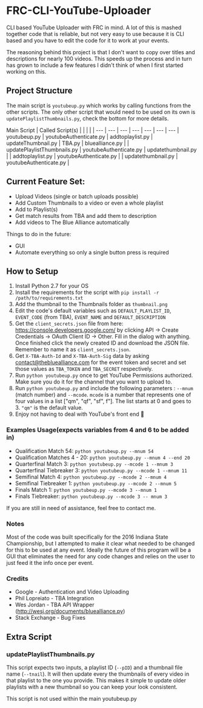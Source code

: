 # FRC-CLI-YouTube-Uploader
CLI based YouTube Uploader with FRC in mind.
A lot of this is mashed together code that is reliable, but not very easy to use because it is CLI based and you have to edit the code for it to work at your events. 

The reasoning behind this project is that I don't want to copy over titles and descriptions for nearly 100 videos. This speeds up the process and in turn has grown to include a few features I didn't think of when I first started working on this.

## Project Structure
The main script is `youtubeup.py` which works by calling functions from the other scripts. The only other script that would need to be used on its own is `updatePlaylistThumbnails.py`, check the bottom for more details.

Main Script | Called Script(s) |  |  |  |  | 
--- | --- | --- | --- | --- | --- | ---
| youtubeup.py | youtubeAuthenticate.py | addtoplaylist.py | updateThumbnail.py | TBA.py | bluealliance.py |
| updatePlaylistThumbnails.py | youtubeAuthenticate.py | updatethumbnail.py |
| addtoplaylist.py | youtubeAuthenticate.py |
| updatethumbnail.py | youtubeAuthenticate.py |

## Current Feature Set:
* Upload Videos (single or batch uploads possible)
* Add Custom Thumbnails to a video or even a whole playlist
* Add to Playlist(s)
* Get match results from TBA and add them to description
* Add videos to The Blue Alliance automatically

Things to do in the future:
* GUI
* Automate everything so only a single button press is required


## How to Setup
1. Install Python 2.7 for your OS
2. Install the requirements for the script with `pip install -r /path/to/requirements.txt`
3. Add the thumbnail to the Thumbnails folder as `thumbnail.png`
4. Edit the code's default variables such as `DEFAULT_PLAYLIST_ID`, `EVENT_CODE` (from TBA), `EVENT_NAME` and `DEFAULT_DESCRIPTION`
5. Get the `client_secrets.json` file from here: https://console.developers.google.com/ by clicking API -> Create Credentials -> OAuth Client ID -> Other. Fill in the dialog with anything. Once finished click the newly created ID and download the JSON file. Remember to name it as `client_secrets.json`.
6. Get `X-TBA-Auth-Id` and `X-TBA-Auth-Sig` data by asking contact@thebluealliance.com for the event token and secret and set those values as `TBA_TOKEN` and `TBA_SECRET` respectively.
7. Run `python youtubeup.py` once to get YouTube Permissions authorized. Make sure you do it for the channel that you want to upload to.
8. Run `python youtubeup.py` and include the following parameters : `--mnum` (match number) and `--mcode`. `mcode` is a number that represents one of four values in a list ["qm", "qf", "sf", f"]. The list starts at 0 and goes to 3. `"qm"` is the default value.
8. Enjoy not having to deal with YouTube's front end 🎉

### Examples Usage(expects variables from 4 and 6 to be added in)
* Qualification Match 54: `python youtubeup.py --mnum 54`
* Qualification Matches 4 - 20: `python youtubeup.py --mnum 4 --end 20`
* Quarterfinal Match 3: `python youtubeup.py --mcode 1 --mnum 3`
* Quarterfinal Tiebreaker 3: `python youtubeup.py --mcode 1 --mnum 11`
* Semifinal Match 4: `python youtubeup.py --mcode 2 --mnum 4`
* Semifinal Tiebreaker 1: `python youtubeup.py --mcode 2 --mnum 5`
* Finals Match 1: `python youtubeup.py --mcode 3 --mnum 1`
* Finals Tiebreaker: `python youtubeup.py --mcode 3 -- mnum 3`

If you are still in need of assistance, feel free to contact me.



### Notes
Most of the code was built specifically for the 2016 Indiana State Championship, but I attempted to make it clear what needed to be changed for this to be used at any event. Ideally the future of this program will be a GUI that eliminates the need for any code changes and relies on the user to just feed it the info once per event.

### Credits
* Google - Authentication and Video Uploading
* Phil Lopreiato - TBA Integration
* Wes Jordan - TBA API Wrapper (http://wesj.org/documents/bluealliance.py)
* Stack Exchange - Bug Fixes

## Extra Script
### updatePlaylistThumbnails.py
This script expects two inputs, a playlist ID (`--pID`) and a thumbnail file name (`--tnail`). It will then update every the thumbnails of every video in that playlist to the one you provide. This makes it simple to update older playlists with a new thumbnail so you can keep your look consistent.

This script is not used within the main youtubeup.py

